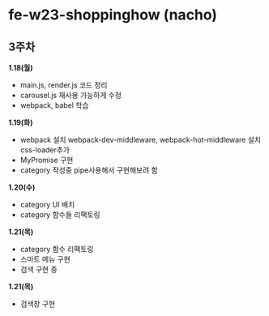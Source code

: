 # fe-w23-shoppinghow (nacho)
## 3주차
**1.18(월)**
- main.js, render.js 코드 정리
- carousel.js 재사용 가능하게 수정
- webpack, babel 학습

**1.19(화)**
- webpack 설치
webpack-dev-middleware, webpack-hot-middleware 설치
css-loader추가
- MyPromise 구현
- category 작성중
pipe사용해서 구현해보려 함

**1.20(수)**
- category UI 배치
- category 함수들 리팩토링

**1.21(목)**
- category 함수 리팩토링
- 스마트 메뉴 구현
- 검색 구현 중

**1.21(목)**
- 검색창 구현